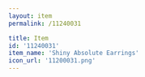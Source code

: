 ```yaml
---
layout: item
permalink: /11240031

title: Item
id: '11240031'
item_name: 'Shiny Absolute Earrings'
icon_url: '11200031.png'
---
```

